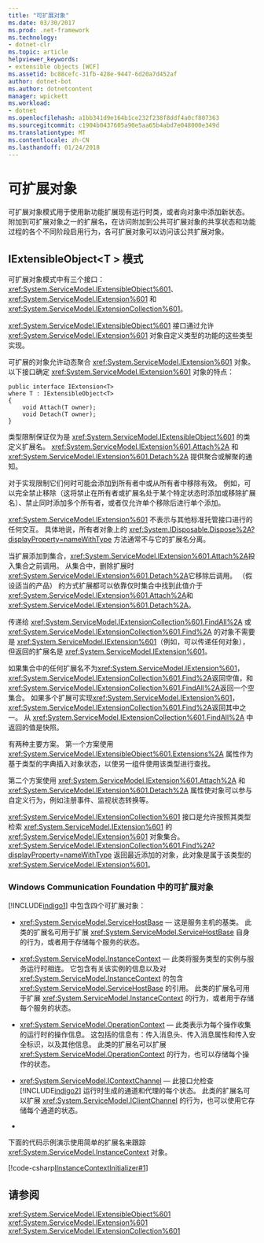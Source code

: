```yaml
---
title: "可扩展对象"
ms.date: 03/30/2017
ms.prod: .net-framework
ms.technology:
- dotnet-clr
ms.topic: article
helpviewer_keywords:
- extensible objects [WCF]
ms.assetid: bc88cefc-31fb-428e-9447-6d20a7d452af
author: dotnet-bot
ms.author: dotnetcontent
manager: wpickett
ms.workload:
- dotnet
ms.openlocfilehash: a1bb341d9e164b1ce232f238f8ddf4a0cf807363
ms.sourcegitcommit: c1904b0437605a90e5aa65b4abd7e048000e349d
ms.translationtype: MT
ms.contentlocale: zh-CN
ms.lasthandoff: 01/24/2018
---
```

# <a name="extensible-objects"></a>可扩展对象
可扩展对象模式用于使用新功能扩展现有运行时类，或者向对象中添加新状态。 附加到可扩展对象之一的扩展名，在访问附加到公共可扩展对象的共享状态和功能过程的各个不同阶段启用行为，各可扩展对象可以访问该公共扩展对象。  
  
## <a name="the-iextensibleobjectt-pattern"></a>IExtensibleObject\<T > 模式  
 可扩展对象模式中有三个接口：<xref:System.ServiceModel.IExtensibleObject%601>、<xref:System.ServiceModel.IExtension%601> 和 <xref:System.ServiceModel.IExtensionCollection%601>。  
  
 <xref:System.ServiceModel.IExtensibleObject%601> 接口通过允许 <xref:System.ServiceModel.IExtension%601> 对象自定义类型的功能的这些类型实现。  
  
 可扩展的对象允许动态聚合 <xref:System.ServiceModel.IExtension%601> 对象。 以下接口确定 <xref:System.ServiceModel.IExtension%601> 对象的特点：  
  
```  
public interface IExtension<T>  
where T : IExtensibleObject<T>  
{  
    void Attach(T owner);  
    void Detach(T owner);  
}  
```  
  
 类型限制保证仅为是 <xref:System.ServiceModel.IExtensibleObject%601> 的类定义扩展名。 <xref:System.ServiceModel.IExtension%601.Attach%2A> 和 <xref:System.ServiceModel.IExtension%601.Detach%2A> 提供聚合或解聚的通知。  
  
 对于实现限制它们何时可能会添加到所有者中或从所有者中移除有效。 例如，可以完全禁止移除（这将禁止在所有者或扩展名处于某个特定状态时添加或移除扩展名）、禁止同时添加多个所有者，或者仅允许单个移除后进行单个添加。  
  
 <xref:System.ServiceModel.IExtension%601> 不表示与其他标准托管接口进行的任何交互。 具体地说，所有者对象上的 <xref:System.IDisposable.Dispose%2A?displayProperty=nameWithType> 方法通常不与它的扩展名分离。  
  
 当扩展添加到集合，<xref:System.ServiceModel.IExtension%601.Attach%2A>投入集合之前调用。 从集合中，删除扩展时<xref:System.ServiceModel.IExtension%601.Detach%2A>它移除后调用。 （假设适当的产品） 的方式扩展都可以依靠仅时集合中找到此值介于<xref:System.ServiceModel.IExtension%601.Attach%2A>和<xref:System.ServiceModel.IExtension%601.Detach%2A>。  
  
 传递给 <xref:System.ServiceModel.IExtensionCollection%601.FindAll%2A> 或 <xref:System.ServiceModel.IExtensionCollection%601.Find%2A> 的对象不需要是 <xref:System.ServiceModel.IExtension%601>（例如，可以传递任何对象），但返回的扩展名是 <xref:System.ServiceModel.IExtension%601>。  
  
 如果集合中的任何扩展名不为<xref:System.ServiceModel.IExtension%601>，<xref:System.ServiceModel.IExtensionCollection%601.Find%2A>返回空值，和<xref:System.ServiceModel.IExtensionCollection%601.FindAll%2A>返回一个空集合。 如果多个扩展可实现<xref:System.ServiceModel.IExtension%601>，<xref:System.ServiceModel.IExtensionCollection%601.Find%2A>返回其中之一。 从 <xref:System.ServiceModel.IExtensionCollection%601.FindAll%2A> 中返回的值是快照。
  
 有两种主要方案。 第一个方案使用 <xref:System.ServiceModel.IExtensibleObject%601.Extensions%2A> 属性作为基于类型的字典插入对象状态，以使另一组件使用该类型进行查找。  
  
 第二个方案使用 <xref:System.ServiceModel.IExtension%601.Attach%2A> 和 <xref:System.ServiceModel.IExtension%601.Detach%2A> 属性使对象可以参与自定义行为，例如注册事件、监视状态转换等。  
  
 <xref:System.ServiceModel.IExtensionCollection%601> 接口是允许按照其类型检索 <xref:System.ServiceModel.IExtension%601> 的 <xref:System.ServiceModel.IExtension%601> 对象集合。 <xref:System.ServiceModel.IExtensionCollection%601.Find%2A?displayProperty=nameWithType> 返回最近添加的对象，此对象是属于该类型的 <xref:System.ServiceModel.IExtension%601>。  
  
### <a name="extensible-objects-in-windows-communication-foundation"></a>Windows Communication Foundation 中的可扩展对象  
 [!INCLUDE[indigo1](../../../../includes/indigo1-md.md)] 中包含四个可扩展对象：  
  
-   <xref:System.ServiceModel.ServiceHostBase> — 这是服务主机的基类。  此类的扩展名可用于扩展 <xref:System.ServiceModel.ServiceHostBase> 自身的行为，或者用于存储每个服务的状态。  
  
-   <xref:System.ServiceModel.InstanceContext> — 此类将服务类型的实例与服务运行时相连。  它包含有关该实例的信息以及对 <xref:System.ServiceModel.InstanceContext> 的包含 <xref:System.ServiceModel.ServiceHostBase> 的引用。 此类的扩展名可用于扩展 <xref:System.ServiceModel.InstanceContext> 的行为，或者用于存储每个服务的状态。  
  
-   <xref:System.ServiceModel.OperationContext> — 此类表示为每个操作收集的运行时的操作信息。  这包括的信息有：传入消息头、传入消息属性和传入安全标识，以及其他信息。  此类的扩展名可以扩展 <xref:System.ServiceModel.OperationContext> 的行为，也可以存储每个操作的状态。  
  
-   <xref:System.ServiceModel.IContextChannel> — 此接口允检查 [!INCLUDE[indigo2](../../../../includes/indigo2-md.md)] 运行时生成的通道和代理的每个状态。  此类的扩展名可以扩展 <xref:System.ServiceModel.IClientChannel> 的行为，也可以使用它存储每个通道的状态。  
  
-  
  
 下面的代码示例演示使用简单的扩展名来跟踪 <xref:System.ServiceModel.InstanceContext> 对象。  
  
 [!code-csharp[IInstanceContextInitializer#1](../../../../samples/snippets/csharp/VS_Snippets_CFX/iinstancecontextinitializer/cs/initializer.cs#1)]  
  
## <a name="see-also"></a>请参阅  
 <xref:System.ServiceModel.IExtensibleObject%601>  
 <xref:System.ServiceModel.IExtension%601>  
 <xref:System.ServiceModel.IExtensionCollection%601>
